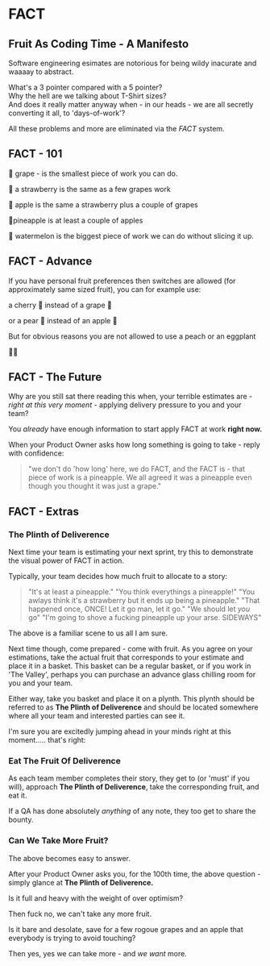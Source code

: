 # FACT

## Fruit As Coding Time - A Manifesto

Software engineering esimates are notorious for being wildy inacurate and waaaay to abstract.  

What's a 3 pointer compared with a 5 pointer?  
Why the hell are we talking about T-Shirt sizes?  
And does it really matter anyway when - in our heads - we are all secretly converting it all, to 'days-of-work'?

All these problems and more are eliminated via the *FACT* system.

## FACT - 101

:grapes: grape - is the smallest piece of work you can do.

:strawberry: a strawberry is the same as a few grapes work

:apple: apple is the same a strawberry plus a couple of grapes

:pineapple:pineapple is at least a couple of apples

:watermelon: watermelon is the biggest piece of work we can do without slicing it up.

## FACT - Advance

If you have personal fruit preferences then switches are allowed (for approximately same sized fruit), you can for example use:

a cherry :cherries: instead of a grape :grapes:

or a pear :pear: instead of an apple :apple:

But for obvious reasons you are not allowed to use a peach or an eggplant

:peach::eggplant:

## FACT - The Future

Why are you still sat there reading this when, your terrible estimates are -  _right at this very moment_ - applying delivery pressure to you and your team?  

You _already_ have enough information to start apply FACT at work **right now.**

When your Product Owner asks how long something is going to take - reply with confidence:

> "we don't do 'how long' here, we do FACT, and the FACT is - that piece of work is a pineapple. 
> We all agreed it was a pineapple even though you thought it was just a grape."

## FACT - Extras

### The Plinth of Deliverence

Next time your team is estimating your next sprint, try this to demonstrate the visual power of FACT in action.

Typically, your team decides how much fruit to allocate to a story:

> "It's at least a pineapple."
> "You think everythings a pineapple!"
> "You awlays think it's a strawberry but it ends up being a pineapple."
> "That happened once, ONCE!  Let it go man, let it go."
> "We should let _you_ go"
> "I'm going to shove a fucking pineapple up your arse. SIDEWAYS"

The above is a familiar scene to us all I am sure.  

Next time though, come prepared - come with fruit.  As you agree on your estimations, take the actual fruit that corresponds to your estimate and place it in a basket.  This basket can be a regular basket, or if you work in 'The Valley', perhaps you can purchase an advance glass chilling room for you and your team.  

Either way, take you basket and place it on a plynth. This plynth should be referred to as **The Plinth of Deliverence** and should be located somewhere where all your team and interested parties can see it.

I'm sure you are excitedly jumping ahead in your minds right at this moment..... that's right:

### Eat The Fruit Of Deliverence

As each team member completes their story, they get to (or 'must' if you will), approach **The Plinth of Deliverence**, take the corresponding fruit, and eat it.  

If a QA has done absolutely _anything_ of any note, they too get to share the bounty.

### Can We Take More Fruit?

The above becomes easy to answer.

After your Product Owner asks you, for the 100th time, the above question - simply glance at **The Plinth of Deliverence.**

Is it full and heavy with the weight of over optimism?  

Then fuck no, we can't take any more fruit. 

Is it bare and desolate, save for a few rogoue grapes and an apple that everybody is trying to avoid touching?  

Then yes, yes we can take more - and _we want_ more.




